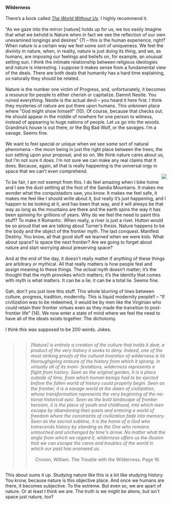 <b>Wilderness</b><br><br>
There’s a book called [<i>The World Without Us</i>](http://www.worldwithoutus.com/index2.html). I highly recommend it. <br><br>
“As we gaze into the mirror [nature] holds up for us, we too easily imagine that what we behold is Nature when in fact we see the 
reflection of our own unexamined longings and desires” (7) – this is the human experience, right? When nature is a certain way we feel some sort of uniqueness. We feel the divinity in nature, when, in reality, nature is just doing its thing, and we, as humans, are imposing our feelings and beliefs on, for example, an unusual setting sun. I think the intimate relationship between religious ideologies and nature is interesting. I suppose it makes sense from a fundamental view of the deals. There are both deals that humanity has a hard time explaining, so naturally they should be related.<br><br>
Nature is the number one victim of Progress, and, unfortunately, it becomes a resource for people to either cherish or capitalize. Damnit Nestle. You ruined everything. Nestle is the actual devil – you heard it here first. I think they mysteries of nature are put there upon humans. This unknown place where “God might show himself” (10). Of course, because that checks out. He should appear in the middle of nowhere for one person to witness, instead of appearing to huge nations of people. Let us go into the woods. Grandma’s house is out there, or the Big Bad Wolf, or the savages. I’m a savage. Seems fine.<br><br>
We want to feel special or unique when we see some sort of natural phenomena – the moon being in just the right place between the trees, the sun setting upon your proposal, and so on. We think nature cares about us, but I’m not sure it does. I’m not sure we can make any real claims that It does. Because, again, all that is really happening is the universal orgy in space that we can’t even comprehend.<br><img align="right" src="http://www.ourladyofthesandias.org/_/rsrc/1318083494885/the-sandia-mountains/sandias.png"><br>
To be fair, I am not exempt from this. I do feel amazing when I bike home and I see the dust settling at the foot of the Sandia Mountains. 
It makes me wonder what the conquistadors saw, you know. It makes me feel safe, it makes me feel like I should write about it, but really it’s just happening, and I happen to be looking at it, and has been that way, and it will always be that way as long as the mountains are there and the earth spins the way it has been spinning for grillions of years. Why do we feel the need to paint this stuff? To make it Romantic. When really, a river is just a river. Hutton would be so proud that we are talking about Turner’s thesis. Nature happens to be the body and the object of the frontier myth. The last conquest. Manifest Destiny. You know, all that good stuff we learned when we were kids. What about space? Is space the next frontier? Are we going to forget about nature and start worrying about preserving space?<br><br>
And at the end of the day, it doesn’t really matter if anything of these things are arbitrary or mythical. All that really matters is how people feel and assign meaning to these things. The <i>actual myth</i> doesn’t matter; it’s the thought that the myth provokes which matters; it’s the identity that comes with myth is what matters. It can be a lie; it can be a total lie. Seems fine.<br><br>
Gah, don't you just love this stuff. This whole blurring of lines between culture, progress, tradition, modernity. This is liquid modernity people!! – “If civilization was to be redeemed, it would be by men like the Virginian who could retain their frontier virtues even as they made the transition to post-frontier life” (14). We now enter a state of mind where we feel the need to have
all of the ideals exists together. The dichotomy. <br><br>
I think this was supposed to be 200 words. Jokes.<br><br>
>> <i>[Nature] is entirely a creation of the culture that holds it dear, a product of the very history it seeks to deny.
Indeed, one of the most striking proofs of the cultural invention of wilderness is its
thoroughgoing erasure of the history from which it sprang. In virtually all of its mani-
festations, wilderness represents a flight from history. Seen as the original garden, it is
a place outside of time, from which human beings had to be ejected before the fallen
world of history could properly begin. Seen as the frontier, it is a savage world at the
dawn of civilization, whose transformation represents the very beginning of the na-
tional historical epic. Seen as the bold landscape of frontier heroism, it is the place of
youth and childhood, into which men escape by abandoning their pasts and entering
a world of freedom where the constraints of civilization fade into memory. Seen as
the sacred sublime, it is the home of a God who transcends history by standing as the
One who remains untouched and unchanged by time's arrow. No matter what the
angle from which we regard it, wilderness offers us the illusion that we can escape the
cares and troubles of the world in which our past has ensnared us.</i><br><br>
&ensp;&ensp;Cronon, WIlliam. The Trouble with the Wilderness. Page 16.<br><br>

This about sums it up. Studying nature like this is a lot like studying history. You know, because nature is this objective place. And once we humans are there, it becomes subjective. To the extreme. But even so, we are apart of nature. Or at least
I think we are. The truth is we might be aliens, but isn't space just nature, <i>too</i>?
 
